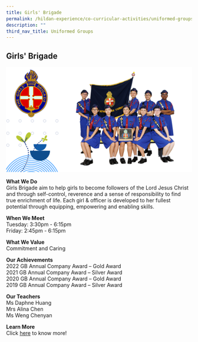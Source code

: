 ```yaml
---
title: Girls' Brigade
permalink: /hildan-experience/co-curricular-activities/uniformed-groups/girls-brigade/
description: ""
third_nav_title: Uniformed Groups
---
```

Girls' Brigade
--------------

![](/images/CCA/Girls%20Brigade%202023.png)


**What We Do** <br>
Girls Brigade aim to help girls to become followers of the Lord Jesus Christ and through self-control, reverence and a sense of responsibility to find true
enrichment of life. Each girl & officer is developed to her fullest potential through equipping, empowering and enabling skills. <br>

**When We Meet** <br>
Tuesday: 3:30pm - 6:15pm <br> 
Friday: 2:45pm - 6:15pm<br>

**What We Value** <br>
Commitment and Caring <br>

**Our Achievements**<br>
2022 GB Annual Company Award – Gold Award<br>
2021 GB Annual Company Award – Silver Award<br>
2020 GB Annual Company Award – Gold Award<br>
2019 GB Annual Company Award – Silver Award<br>

**Our Teachers** <br>
Ms Daphne Huang<br>
Mrs Alina Chen<br>
Ms Weng Chenyan<br>

**Learn More** <br>
Click&nbsp;[here](/files/CCA/GB%20PPT%20Slides%202021.pdf)&nbsp;to know more!
